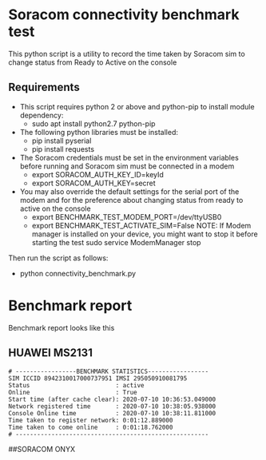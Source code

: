 # Soracom connectivity benchmark test

This python script is a utility to record the time taken by Soracom sim to change status from Ready to Active on the console

## Requirements
- This script requires python 2 or above and python-pip to install module dependency:
  - sudo apt install  python2.7 python-pip
- The following python libraries must be installed:
  - pip install pyserial
  - pip install requests
- The Soracom credentials must be set in the environment variables before running and Soracom sim must be connected in a modem
  - export SORACOM_AUTH_KEY_ID=keyId
  - export SORACOM_AUTH_KEY=secret
- You may also override the default settings for the serial port of the modem and for the preference about changing status from ready to active on the console
  - export BENCHMARK_TEST_MODEM_PORT=/dev/ttyUSB0
  - export BENCHMARK_TEST_ACTIVATE_SIM=False
NOTE: If Modem manager is installed on your device, you might want to stop it before starting the test
sudo service ModemManager stop

Then run the script as follows:
- python connectivity_benchmark.py

# Benchmark report
Benchmark report looks like this
## HUAWEI MS2131
```
# -----------------BENCHMARK STATISTICS-----------------
SIM ICCID 8942310017000737951 IMSI 295050910081795
Status                        : active
Online                        : True
Start time (after cache clear): 2020-07-10 10:36:53.049000
Network registered time       : 2020-07-10 10:38:05.938000
Console Online time           : 2020-07-10 10:38:11.811000
Time taken to register network: 0:01:12.889000
Time taken to come online     : 0:01:18.762000
# ------------------------------------------------------
```

##SORACOM ONYX

